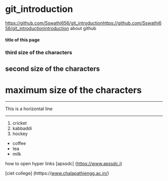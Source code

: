 # git_introduction
https://github.com/Sswathi656/git_introductionhttps://github.com/Sswathi656/git_introductionintroduction about github
#### title of this page
### third size of the characters
## second size of the characters
# maximum size of the characters

***
This is a horizontal line
***
1. cricket
2. kabbaddi
3. hockey

- coffee
- tea
- milk

how to open hyper links [apssdc] (https://www.apssdc.i)

[ciet college] (htttps://www.chalapathiengg.ac.in/)
